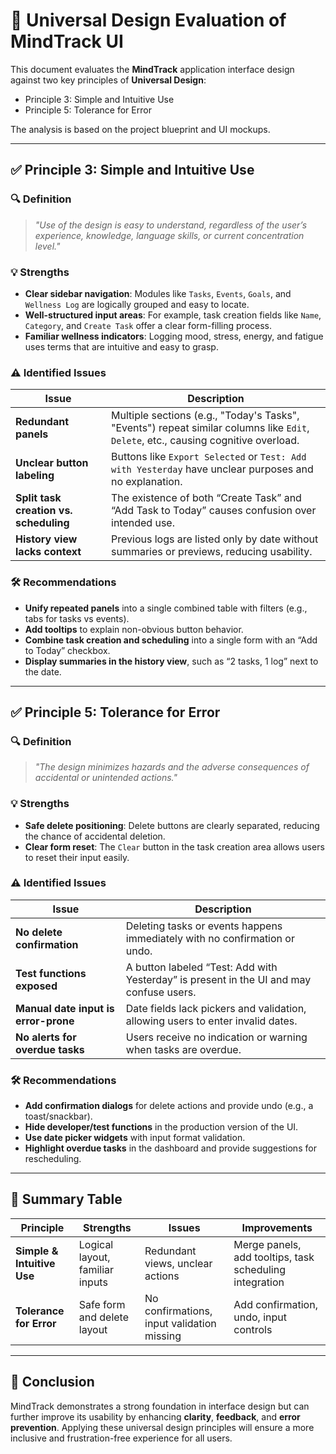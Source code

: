 # 🧩 Universal Design Evaluation of MindTrack UI

This document evaluates the **MindTrack** application interface design against two key principles of **Universal Design**:

- Principle 3: Simple and Intuitive Use  
- Principle 5: Tolerance for Error

The analysis is based on the project blueprint and UI mockups.

---

## ✅ Principle 3: Simple and Intuitive Use

### 🔍 Definition
> *"Use of the design is easy to understand, regardless of the user’s experience, knowledge, language skills, or current concentration level."*

### 💡 Strengths
- **Clear sidebar navigation**: Modules like `Tasks`, `Events`, `Goals`, and `Wellness Log` are logically grouped and easy to locate.
- **Well-structured input areas**: For example, task creation fields like `Name`, `Category`, and `Create Task` offer a clear form-filling process.
- **Familiar wellness indicators**: Logging mood, stress, energy, and fatigue uses terms that are intuitive and easy to grasp.

### ⚠️ Identified Issues
| Issue | Description |
|-------|-------------|
| **Redundant panels** | Multiple sections (e.g., "Today's Tasks", "Events") repeat similar columns like `Edit`, `Delete`, etc., causing cognitive overload. |
| **Unclear button labeling** | Buttons like `Export Selected` or `Test: Add with Yesterday` have unclear purposes and no explanation. |
| **Split task creation vs. scheduling** | The existence of both “Create Task” and “Add Task to Today” causes confusion over intended use. |
| **History view lacks context** | Previous logs are listed only by date without summaries or previews, reducing usability. |

### 🛠 Recommendations
- **Unify repeated panels** into a single combined table with filters (e.g., tabs for tasks vs events).
- **Add tooltips** to explain non-obvious button behavior.
- **Combine task creation and scheduling** into a single form with an “Add to Today” checkbox.
- **Display summaries in the history view**, such as “2 tasks, 1 log” next to the date.

---

## ✅ Principle 5: Tolerance for Error

### 🔍 Definition
> *"The design minimizes hazards and the adverse consequences of accidental or unintended actions."*

### 💡 Strengths
- **Safe delete positioning**: Delete buttons are clearly separated, reducing the chance of accidental deletion.
- **Clear form reset**: The `Clear` button in the task creation area allows users to reset their input easily.

### ⚠️ Identified Issues
| Issue | Description |
|-------|-------------|
| **No delete confirmation** | Deleting tasks or events happens immediately with no confirmation or undo. |
| **Test functions exposed** | A button labeled “Test: Add with Yesterday” is present in the UI and may confuse users. |
| **Manual date input is error-prone** | Date fields lack pickers and validation, allowing users to enter invalid dates. |
| **No alerts for overdue tasks** | Users receive no indication or warning when tasks are overdue. |

### 🛠 Recommendations
- **Add confirmation dialogs** for delete actions and provide undo (e.g., a toast/snackbar).
- **Hide developer/test functions** in the production version of the UI.
- **Use date picker widgets** with input format validation.
- **Highlight overdue tasks** in the dashboard and provide suggestions for rescheduling.

---

## 🧾 Summary Table

| Principle | Strengths | Issues | Improvements |
|-----------|-----------|--------|--------------|
| **Simple & Intuitive Use** | Logical layout, familiar inputs | Redundant views, unclear actions | Merge panels, add tooltips, task scheduling integration |
| **Tolerance for Error** | Safe form and delete layout | No confirmations, input validation missing | Add confirmation, undo, input controls |

---

## 📌 Conclusion

MindTrack demonstrates a strong foundation in interface design but can further improve its usability by enhancing **clarity**, **feedback**, and **error prevention**. Applying these universal design principles will ensure a more inclusive and frustration-free experience for all users.


